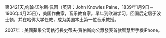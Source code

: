第3421天,约翰·诺尔斯·佩因（英语：John Knowles Paine，1839年1月9日－1906年4月25日），美国作曲家，音乐教育家。早年到欧洲学习，回国后定居于波士顿，并在哈佛大学任教，成为美国本土第一位音乐教授。

2007年：美國蘋果公司執行長史蒂夫·賈伯斯向公眾發表首款智慧型手機iPhone。